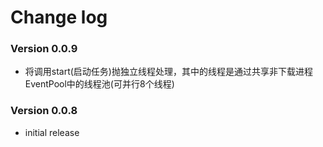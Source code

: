 # Change log

### Version 0.0.9

- 将调用start(启动任务)抛独立线程处理，其中的线程是通过共享非下载进程EventPool中的线程池(可并行8个线程)

### Version 0.0.8

- initial release